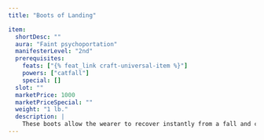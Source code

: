 ```yaml
---
title: "Boots of Landing"

item:
  shortDesc: ""
  aura: "Faint psychoportation"
  manifesterLevel: "2nd"
  prerequisites:
    feats: ["{% feat_link craft-universal-item %}"]
    powers: ["catfall"]
    special: []
  slot: ""
  marketPrice: 1000
  marketPriceSpecial: ""
  weight: "1 lb."
  description: |
    These boots allow the wearer to recover instantly from a fall and can absorb some damage from falling once per day. The wearer lands on her feet no matter how far she falls, and takes 2 fewer dice of damage from the fall than normal.
---
```

